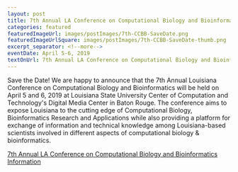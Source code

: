 ```yaml
--- 
layout: post
title: 7th Annual LA Conference on Computational Biology and Bioinformatics - Save the Date
categories: featured
featuredImageUrl: images/postImages/7th-CCBB-SaveDate.png
featuredImageUrlSquare: images/postImages/7th-CCBB-SaveDate-thumb.png
excerpt_separator: <!--more-->
eventDate: April 5-6, 2019
textOnUrl: 7th Annual LA Conference on Computational Biology and Bioinformatics - Save the Date
--- 
```

<p>Save the Date! We are happy to announce that the 7th Annual Louisiana Conference on Computational Biology and Bioinformatics will be held on April 5 and 6, 2019 at Louisiana State University Center of Computation and Technology's Digital Media Center in Baton Rouge. <!--more-->The conference aims to expose Louisiana to the cutting edge of Computational Biology, Bioinformatics Research and Applications while also providing a platform for exchange of information and technical knowledge among Louisiana-based scientists involved in different aspects of computational biology & bioinformatics.</p>
  <a class="button" href="{{ "/conference-on-biology-and-bioinformatics.html" | relative_url }}">7th Annual LA Conference on Computational Biology and Bioinformatics Information</a>